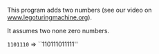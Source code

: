 This program adds two numbers (see our video on www.legoturingmachine.org).

It assumes two none zero numbers.

``1101110`` => ``110111011111''
